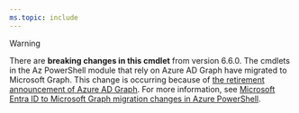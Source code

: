 ```yaml
---
ms.topic: include
---
```


> [!WARNING]
> There are **breaking changes in this cmdlet** from version 6.6.0. The cmdlets in the Az PowerShell
> module that rely on Azure AD Graph have migrated to Microsoft Graph. This change is occurring
> because of
> [the retirement announcement of Azure AD Graph](https://azure.microsoft.com/updates/update-your-apps-to-use-microsoft-graph-before-30-june-2022/).
> For more information, see
> [Microsoft Entra ID to Microsoft Graph migration changes in Azure PowerShell](/powershell/azure/azps-msgraph-migration-changes).
